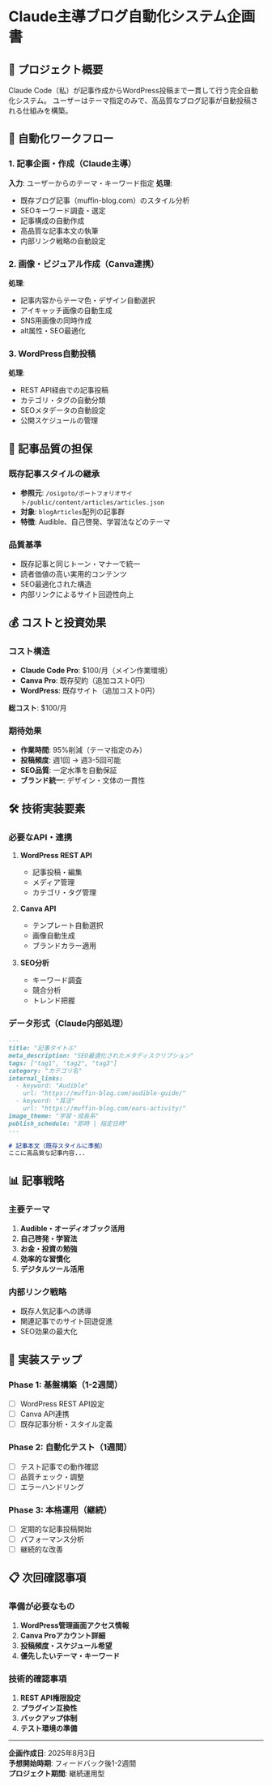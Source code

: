 # Claude主導ブログ自動化システム企画書

## 🎯 プロジェクト概要

Claude Code（私）が記事作成からWordPress投稿まで一貫して行う完全自動化システム。
ユーザーはテーマ指定のみで、高品質なブログ記事が自動投稿される仕組みを構築。

## 🔄 自動化ワークフロー

### 1. 記事企画・作成（Claude主導）
**入力**: ユーザーからのテーマ・キーワード指定
**処理**:
- 既存ブログ記事（muffin-blog.com）のスタイル分析
- SEOキーワード調査・選定
- 記事構成の自動作成
- 高品質な記事本文の執筆
- 内部リンク戦略の自動設定

### 2. 画像・ビジュアル作成（Canva連携）
**処理**:
- 記事内容からテーマ色・デザイン自動選択
- アイキャッチ画像の自動生成
- SNS用画像の同時作成
- alt属性・SEO最適化

### 3. WordPress自動投稿
**処理**:
- REST API経由での記事投稿
- カテゴリ・タグの自動分類
- SEOメタデータの自動設定
- 公開スケジュールの管理

## 🎨 記事品質の担保

### 既存記事スタイルの継承
- **参照元**: `/osigoto/ポートフォリオサイト/public/content/articles/articles.json`
- **対象**: `blogArticles`配列の記事群
- **特徴**: Audible、自己啓発、学習法などのテーマ

### 品質基準
- 既存記事と同じトーン・マナーで統一
- 読者価値の高い実用的コンテンツ
- SEO最適化された構造
- 内部リンクによるサイト回遊性向上

## 💰 コストと投資効果

### コスト構造
- **Claude Code Pro**: $100/月（メイン作業環境）
- **Canva Pro**: 既存契約（追加コスト0円）
- **WordPress**: 既存サイト（追加コスト0円）

**総コスト**: $100/月

### 期待効果
- **作業時間**: 95%削減（テーマ指定のみ）
- **投稿頻度**: 週1回 → 週3-5回可能
- **SEO品質**: 一定水準を自動保証
- **ブランド統一**: デザイン・文体の一貫性

## 🛠️ 技術実装要素

### 必要なAPI・連携
1. **WordPress REST API**
   - 記事投稿・編集
   - メディア管理
   - カテゴリ・タグ管理

2. **Canva API**
   - テンプレート自動選択
   - 画像自動生成
   - ブランドカラー適用

3. **SEO分析**
   - キーワード調査
   - 競合分析
   - トレンド把握

### データ形式（Claude内部処理）
```markdown
---
title: "記事タイトル"
meta_description: "SEO最適化されたメタディスクリプション"
tags: ["tag1", "tag2", "tag3"]
category: "カテゴリ名"
internal_links:
  - keyword: "Audible"
    url: "https://muffin-blog.com/audible-guide/"
  - keyword: "耳活"
    url: "https://muffin-blog.com/ears-activity/"
image_theme: "学習・成長系"
publish_schedule: "即時 | 指定日時"
---

# 記事本文（既存スタイルに準拠）
ここに高品質な記事内容...
```

## 📊 記事戦略

### 主要テーマ
1. **Audible・オーディオブック活用**
2. **自己啓発・学習法**
3. **お金・投資の勉強**
4. **効率的な習慣化**
5. **デジタルツール活用**

### 内部リンク戦略
- 既存人気記事への誘導
- 関連記事でのサイト回遊促進
- SEO効果の最大化

## 🎯 実装ステップ

### Phase 1: 基盤構築（1-2週間）
- [ ] WordPress REST API設定
- [ ] Canva API連携
- [ ] 既存記事分析・スタイル定義

### Phase 2: 自動化テスト（1週間）
- [ ] テスト記事での動作確認
- [ ] 品質チェック・調整
- [ ] エラーハンドリング

### Phase 3: 本格運用（継続）
- [ ] 定期的な記事投稿開始
- [ ] パフォーマンス分析
- [ ] 継続的な改善

## 📋 次回確認事項

### 準備が必要なもの
1. **WordPress管理画面アクセス情報**
2. **Canva Proアカウント詳細**
3. **投稿頻度・スケジュール希望**
4. **優先したいテーマ・キーワード**

### 技術的確認事項
1. **REST API権限設定**
2. **プラグイン互換性**
3. **バックアップ体制**
4. **テスト環境の準備**

---

**企画作成日**: 2025年8月3日  
**予想開始時期**: フィードバック後1-2週間  
**プロジェクト期間**: 継続運用型